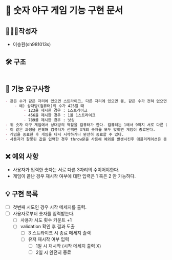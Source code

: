 # 🚀 숫자 야구 게임 기능 구현 문서

## 🙋🏻‍♂️작성자

- 이승환(sh981013s)

## 🛠 구조


```markdown

```

## 🧾 기능 요구사항

```markdown
- 같은 수가 같은 자리에 있으면 스트라이크, 다른 자리에 있으면 볼, 같은 수가 전혀 없으면 낫싱이란 힌트를 얻고, 그 힌트를 이용해서 먼저 상대방(컴퓨터)의 수를 맞추면 승리한다.
    - 예) 상대방(컴퓨터)의 수가 425일 때
        - 123을 제시한 경우 : 1스트라이크
        - 456을 제시한 경우 : 1볼 1스트라이크
        - 789를 제시한 경우 : 낫싱
- 위 숫자 야구 게임에서 상대방의 역할을 컴퓨터가 한다. 컴퓨터는 1에서 9까지 서로 다른 임의의 수 3개를 선택한다. 게임 플레이어는 컴퓨터가 생각하고 있는 서로 다른 3개의 숫자를 입력하고, 컴퓨터는 입력한 숫자에 대한 결과를 출력한다.
- 이 같은 과정을 반복해 컴퓨터가 선택한 3개의 숫자를 모두 맞히면 게임이 종료된다.
- 게임을 종료한 후 게임을 다시 시작하거나 완전히 종료할 수 있다.
- 사용자가 잘못된 값을 입력한 경우 throw문을 사용해 예외를 발생시킨후 애플리케이션은 종료되어야 한다.
```

## ❌ 예외 사항

- 사용자가 입력한 숫자는 서로 다른 3자리의 수이어야한다.
- 게임이 끝난 경우 재시작 여부에 대한 입력은 1 혹은 2 만 가능하다.

## 💡 구현 목록

- [ ] 첫번째 시도인 경우 시작 메세지를 출력.
- [ ] 사용자로부터 숫자를 입력받는다.
  - [ ] 사용자 시도 횟수 카운트 +1
  - [ ] validation 확인 후 결과 도출
    - [ ] 3 스트라이크 시 종료 메세지 출력
    - [ ] 유저 재시작 여부 입력
      - [ ] 1일 시 재시작 (시작 메세지 출력 X)
      - [ ] 2일 시 완전히 종료
